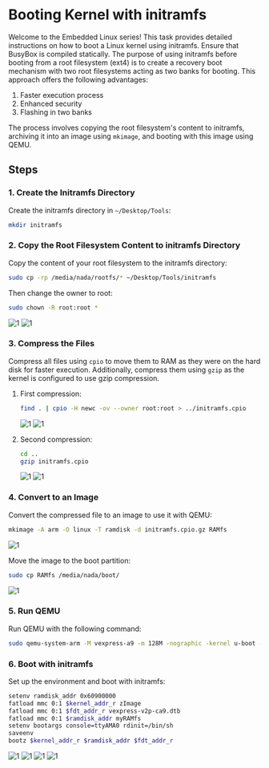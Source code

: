 # Booting Kernel with initramfs

Welcome to the Embedded Linux series! This task provides detailed instructions on how to boot a Linux kernel using initramfs. Ensure that BusyBox is compiled statically. The purpose of using initramfs before booting from a root filesystem (ext4) is to create a recovery boot mechanism with two root filesystems acting as two banks for booting. This approach offers the following advantages:

1. Faster execution process
2. Enhanced security
3. Flashing in two banks

The process involves copying the root filesystem's content to initramfs, archiving it into an image using `mkimage`, and booting with this image using QEMU.

## Steps

### 1. Create the Initramfs Directory

Create the initramfs directory in `~/Desktop/Tools`:
```sh
mkdir initramfs
```

### 2. Copy the Root Filesystem Content to initramfs Directory

Copy the content of your root filesystem to the initramfs directory:
```sh
sudo cp -rp /media/nada/rootfs/* ~/Desktop/Tools/initramfs
```
Then change the owner to root:
```sh
sudo chown -R root:root *
```
![1](images/30.png)
![1](images/29.png)

### 3. Compress the Files

Compress all files using `cpio` to move them to RAM as they were on the hard disk for faster execution. Additionally, compress them using `gzip` as the kernel is configured to use gzip compression.

1. First compression:
   ```sh
   find . | cpio -H newc -ov --owner root:root > ../initramfs.cpio
   ```
   ![1](images/31.png)
   ![1](images/32.png)

2. Second compression:
   ```sh
   cd ..
   gzip initramfs.cpio
   ```
   ![1](images/34.png)
   ![1](images/35.png)

### 4. Convert to an Image

Convert the compressed file to an image to use it with QEMU:
```sh
mkimage -A arm -O linux -T ramdisk -d initramfs.cpio.gz RAMfs
```
![1](images/36.png)

Move the image to the boot partition:
```sh
sudo cp RAMfs /media/nada/boot/
```
![1](images/37.png)

### 5. Run QEMU

Run QEMU with the following command:
```sh
sudo qemu-system-arm -M vexpress-a9 -m 128M -nographic -kernel u-boot -sd /home/nada/sd.img -net tap,script=./qemu_ifup -net nic
```

### 6. Boot with initramfs

Set up the environment and boot with initramfs:
```sh
setenv ramdisk_addr 0x60900000
fatload mmc 0:1 $kernel_addr_r zImage
fatload mmc 0:1 $fdt_addr_r vexpress-v2p-ca9.dtb
fatload mmc 0:1 $ramdisk_addr myRAMfs
setenv bootargs console=ttyAMA0 rdinit=/bin/sh
saveenv
bootz $kernel_addr_r $ramdisk_addr $fdt_addr_r
```
![1](images/38.png)
![1](images/39.png)
![1](images/40.png)
![1](images/41.png)